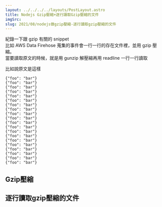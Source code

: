 ```yaml
---
layout: ../../../../layouts/PostLayout.astro
title: Nodejs Gzip壓縮+逐行讀取Gzip壓縮的文件
imgSrc: 
slug: 2021/08/nodejs做gzip壓縮-逐行讀取gzip壓縮的文件
---
```


  
紀錄一下跟 gzip 有關的 snippet<br>
比如 AWS Data Firehose 蒐集的事件會一行一行的存在文件裡，並用 gzip 壓縮。<br>
當要讀取原文的時候，就是用 gunzip 解壓縮再用 readline 一行一行讀取







  
比如說原文是這樣



  
```
{"foo": "bar"}
{"foo": "bar"}
{"foo": "bar"}
{"foo": "bar"}
{"foo": "bar"}
{"foo": "bar"}
{"foo": "bar"}
{"foo": "bar"}
{"foo": "bar"}
{"foo": "bar"}
{"foo": "bar"}
{"foo": "bar"}
{"foo": "bar"}
{"foo": "bar"}
{"foo": "bar"}
{"foo": "bar"}
{"foo": "bar"}
{"foo": "bar"}
{"foo": "bar"}
{"foo": "bar"}

```



  
## Gzip壓縮



<script src="https://gist.github.com/artyomliou/2adfae7d2a66d227703c072803137501.js"></script>



  




  
## 逐行讀取gzip壓縮的文件



<script src="https://gist.github.com/artyomliou/d2bf17887737d2771ead371a34c3e28e.js"></script>
